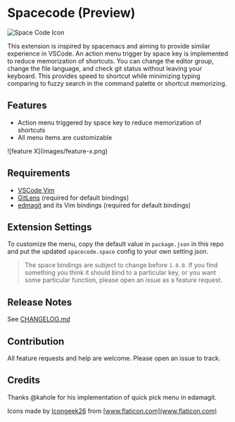 # Spacecode (Preview)

![Space Code Icon](images/icon.png)

This extension is inspired by spacemacs and aiming to provide similar experience in VSCode. An action menu trigger by space key is implemented to reduce memorization of shortcuts. You can change the editor group, change the file language, and check git status without leaving your keyboard. This provides speed to shortcut while minimizing typing comparing to fuzzy search in the command palette or shortcut memorizing.

## Features

- Action menu triggered by space key to reduce memorization of shortcuts
- All menu items are customizable

\!\[feature X\]\(images/feature-x.png\)

## Requirements

- [VSCode Vim](vscode:extension/vscodevim.vim)
- [GitLens](vscode:extension/eamodio.gitlens) (required for default bindings)
- [edmagit](vscode:extension/kahole.magit) and its Vim bindings (required for default bindings)

## Extension Settings

To customize the menu, copy the default value in `package.json` in this repo and put the updated `spacecode.space` config to your own setting json.

> The space bindings are subject to change before `1.0.0`. If you find something you think it should bind to a particular key, or you want some particular function, please open an issue as a feature request.

## Release Notes

See [CHANGELOG.md](CHANGELOG.md)

## Contribution
All feature requests and help are welcome. Please open an issue to track.

## Credits
Thanks @kahole for his implementation of quick pick menu in edamagit. 

Icons made by [Icongeek26](https://www.flaticon.com/authors/icongeek26) from [www.flaticon.com](www.flaticon.com)